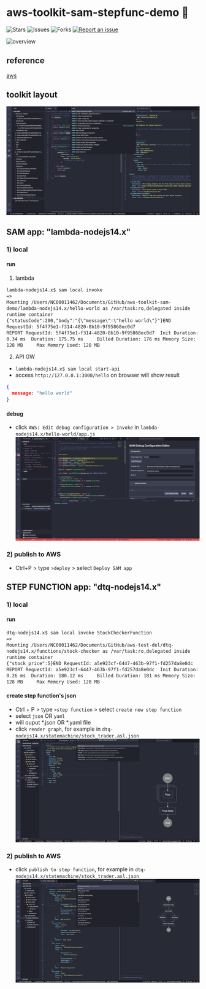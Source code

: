 # aws-toolkit-sam-stepfunc-demo 🐳

![Stars](https://img.shields.io/github/stars/tquangdo/aws-toolkit-sam-stepfunc-demo?color=f05340)
![Issues](https://img.shields.io/github/issues/tquangdo/aws-toolkit-sam-stepfunc-demo?color=f05340)
![Forks](https://img.shields.io/github/forks/tquangdo/aws-toolkit-sam-stepfunc-demo?color=f05340)
[![Report an issue](https://img.shields.io/badge/Support-Issues-green)](https://github.com/tquangdo/aws-toolkit-sam-stepfunc-demo/issues/new)

![overview](screenshots/overview.png)

## reference
[aws](https://docs.aws.amazon.com/toolkit-for-vscode/latest/userguide/welcome.html)

## toolkit layout
![toolkit](screenshots/toolkit.png)

## SAM app: "lambda-nodejs14.x"
### 1) local
#### run
1. lambda
```shell
lambda-nodejs14.x$ sam local invoke
=>
Mounting /Users/NC00011462/Documents/GitHub/aws-toolkit-sam-demo/lambda-nodejs14.x/hello-world as /var/task:ro,delegated inside runtime container
{"statusCode":200,"body":"{\"message\":\"hello world\"}"}END RequestId: 5f4f75e1-f314-4820-8b10-9f95868ec0d7
REPORT RequestId: 5f4f75e1-f314-4820-8b10-9f95868ec0d7  Init Duration: 0.34 ms  Duration: 175.75 ms     Billed Duration: 176 ms Memory Size: 128 MB     Max Memory Used: 128 MB
```
2. API GW
- `lambda-nodejs14.x$ sam local start-api`
- access `http://127.0.0.1:3000/hello` on browser will show result
```json
{
  message: "hello world"
}
```
#### debug
- click `AWS: Edit debug configuration > Invoke` in `lambda-nodejs14.x/hello-world/app.js`
![sam_debug](screenshots/sam_debug.png)
### 2) publish to AWS
- Ctrl+P > type `>deploy` > select `Deploy SAM app`

## STEP FUNCTION app: "dtq-nodejs14.x"
### 1) local
#### run
```shell
dtq-nodejs14.x$ sam local invoke StockCheckerFunction
=>
Mounting /Users/NC00011462/Documents/GitHub/aws-test-del/dtq-nodejs14.x/functions/stock-checker as /var/task:ro,delegated inside runtime container
{"stock_price":5}END RequestId: a5e923cf-6447-463b-97f1-fd257da8e0dc
REPORT RequestId: a5e923cf-6447-463b-97f1-fd257da8e0dc  Init Duration: 0.26 ms  Duration: 180.12 ms     Billed Duration: 181 ms Memory Size: 128 MB     Max Memory Used: 128 MB
```
#### create step function's json
- Ctrl + P > type `>step function` > select `create new step function`
- select `json` OR `yaml`
- will ouput *.json OR *.yaml file
- click `render graph`, for example in `dtq-nodejs14.x/statemachine/stock_trader.asl.json`
![sf_create_sample](screenshots/sf_create_sample.png)
### 2) publish to AWS
- click `publish to step function`, for example in `dtq-nodejs14.x/statemachine/stock_trader.asl.json`
![sf_publish](screenshots/sf_publish.png)
